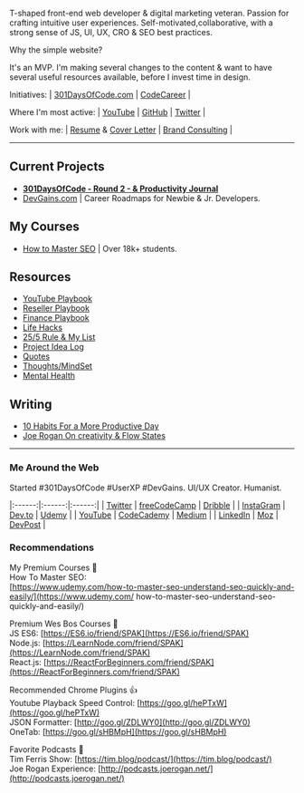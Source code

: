 T-shaped front-end web developer & digital marketing veteran. Passion for crafting intuitive user experiences. Self-motivated,collaborative, with a strong sense of JS, UI, UX, CRO & SEO best practices.

Why the simple website?

It's an MVP. I'm making several changes to the content & want to have several useful resources available, before I invest time in design.

Initiatives: | [301DaysOfCode.com](https://301daysofcode.com/) | [CodeCareer](http://codecareer.org/Discord) |

Where I'm most active: | [YouTube](https://www.youtube.com/channel/UCQUNME_uamXEW1c58iEADWw) | [GitHub](https://github.com/benjaminspak) | [Twitter](https://twitter.com/benjaminspak) |

Work with me: | [Resume](https://docs.google.com/document/d/1__fUj81YivpL82BdWjBg8jEJS_1dwHi2iOs9vqHn3Ng/edit?usp=sharing) & [Cover Letter](https://docs.google.com/document/d/17Ni7rBwpGcd_iRQ0hEjETrr9CQwPZ37cvzB0vflU628/edit?usp=sharing) | [Brand Consulting](https://calendly.com/benjaminspak/personal-branding-coaching-1-on-1) |

---

## Current Projects

+ **[301DaysOfCode - Round 2 - & Productivity Journal](https://benjaminspak.com/dirs/301DaysOfCode/Round-2/)**
+ [DevGains.com](http://devgains.com/) | Career Roadmaps for Newbie & Jr. Developers.

## My Courses

+ [How to Master SEO](https://www.udemy.com/how-to-master-seo-understand-seo-quickly-and-easily/) | Over 18k+ students.

## Resources

+ [YouTube Playbook](https://benjaminspak.com/dirs/YouTubePlaybook/)
+ [Reseller Playbook](https://benjaminspak.com/dirs/ResellerPlaybook/)
+ [Finance Playbook](https://benjaminspak.com/dirs/FinancePlaybook/)
+ [Life Hacks](https://benjaminspak.com/dirs/LifeHacks/)
+ [25/5 Rule & My List](https://benjaminspak.com/dirs/25-5-List/)
+ [Project Idea Log](http://benjaminspak.com/dirs/ProjectIdeaLog/)
+ [Quotes](https://benjaminspak.com/dirs/Quotes/)
+ [Thoughts/MindSet](https://benjaminspak.com/dirs/Thoughts/)
+ [Mental Health](http://benjaminspak.com/dirs/MentalHealth/)

## Writing

+ [10 Habits For a More Productive Day](https://benjaminspak.com/dirs/Articles/10-habits-for-a-more-productive-day/)
+ [Joe Rogan On creativity & Flow States](https://benjaminspak.com/dirs/Articles/joe-rogan-on-creativity-and-flow-states/)

---

### Me Around the Web

Started #301DaysOfCode #UserXP #DevGains. UI/UX Creator. Humanist.

|:------:|:------:|:------:|
| [Twitter](https://twitter.com/benjaminspak) | [freeCodeCamp](https://www.freecodecamp.org/benjaminspak) | [Dribble](https://dribbble.com/benjaminspak) |
| [InstaGram](https://www.instagram.com/bnspak/) | [Dev.to](https://dev.to/benjaminspak) | [Udemy](https://www.udemy.com/user/benspak/) |
| [YouTube](https://www.youtube.com/channel/UCQUNME_uamXEW1c58iEADWw) | [CodeCademy](https://www.codecademy.com/benjaminspak) | [Medium](https://medium.com/@benjaminspak) |
| [LinkedIn](https://www.linkedin.com/in/benjaminspak/) | [Moz](https://moz.com/community/users/386142) | [DevPost](https://devpost.com/benjaminspak) |

### Recommendations

My Premium Courses 🤑<br>
How To Master SEO: <br> [https://www.udemy.com/how-to-master-seo-understand-seo-quickly-and-easily/](https://www.udemy.com/
how-to-master-seo-understand-seo-quickly-and-easily/)

Premium Wes Bos Courses 🤑<br>
JS ES6: [https://ES6.io/friend/SPAK](https://ES6.io/friend/SPAK)<br>
Node.js: [https://LearnNode.com/friend/SPAK](https://LearnNode.com/friend/SPAK)<br>
React.js: [https://ReactForBeginners.com/friend/SPAK](https://ReactForBeginners.com/friend/SPAK)<br>

Recommended Chrome Plugins 👍 <br>
Youtube Playback Speed Control: [https://goo.gl/hePTxW](https://goo.gl/hePTxW) <br>
JSON Formatter: [http://goo.gl/ZDLWY0](http://goo.gl/ZDLWY0) <br>
OneTab: [https://goo.gl/sHBMpH](https://goo.gl/sHBMpH)

Favorite Podcasts 🎤 <br>
Tim Ferris Show: [https://tim.blog/podcast/](https://tim.blog/podcast/) <br>
Joe Rogan Experience: [http://podcasts.joerogan.net/](http://podcasts.joerogan.net/)